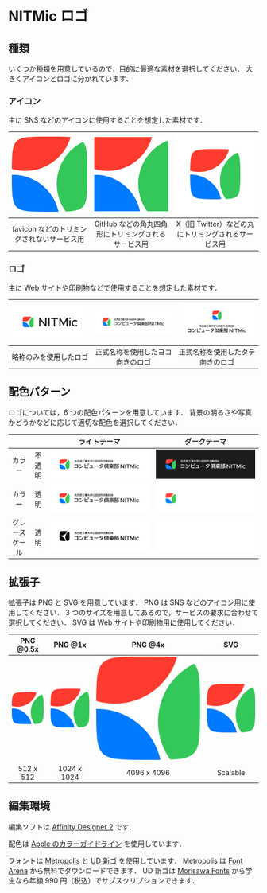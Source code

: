 # NITMic ロゴ

## 種類

いくつか種類を用意しているので，目的に最適な素材を選択してください．
大きくアイコンとロゴに分かれています．

### アイコン

主に SNS などのアイコンに使用することを想定した素材です．

| ![Icon Square](build/png_@1x/icon-square.png) | ![Icon Round Square](build/png_@1x/icon-round-square.png) | ![Icon Circle](build/png_@1x/icon-circle.png) |
| :---: | :---: | :---: |
| favicon などのトリミングされないサービス用 | GitHub などの角丸四角形にトリミングされるサービス用 | X（旧 Twitter）などの丸にトリミングされるサービス用 |

### ロゴ

主に Web サイトや印刷物などで使用することを想定した素材です．

| ![Logo Short](build/png_@1x/logo-short_light-color-opaque.png) | ![Logo Horizontal](build/png_@1x/logo-horizontal_light-color-opaque.png) | ![Logo Vertical](build/png_@1x/logo-vertical_light-color-opaque.png) |
| :---: | :---: | :---: |
| 略称のみを使用したロゴ | 正式名称を使用したヨコ向きのロゴ | 正式名称を使用したタテ向きのロゴ |

## 配色パターン

ロゴについては，6 つの配色パターンを用意しています．
背景の明るさや写真かどうかなどに応じて適切な配色を選択してください．

| | | ライトテーマ | ダークテーマ |
| :---: | :---: | :---: | :---: |
| カラー | 不透明 | ![Light Color Opaque](build/png_@1x/logo-horizontal_light-color-opaque.png) | ![Dark Color Opaque](build/png_@1x/logo-horizontal_dark-color-opaque.png) |
| カラー | 透明 | ![Light Color Transparent](build/png_@1x/logo-horizontal_light-color-transparent.png) | ![Dark Color Transparent](build/png_@1x/logo-horizontal_dark-color-transparent.png) |
| グレースケール | 透明 | ![Light Gray](build/png_@1x/logo-horizontal_light-gray.png) | ![Dark Gray](build/png_@1x/logo-horizontal_dark-gray.png) |

## 拡張子

拡張子は PNG と SVG を用意しています．
PNG は SNS などのアイコン用に使用してください．
3 つのサイズを用意してあるので，サービスの要求に合わせて選択してください．
SVG は Web サイトや印刷物用に使用してください．

| PNG @0.5x | PNG @1x | PNG @4x | SVG |
| :---: | :---: | :---: | :---: |
| <img src="build/png_@0.5x/icon-square@0.5x.png" width="512"> | <img src="build/png_@1x/icon-square.png" width="1024"> |  <img src="build/png_@4x/icon-square@4x.png" width="4096"> | <img src="build/svg/icon-square.svg" width="1024"> |
| 512 x 512 | 1024 x 1024 | 4096 x 4096 | Scalable |

## 編集環境

編集ソフトは [Affinity Designer 2](https://affinity.serif.com/ja-jp/designer/) です．

配色は [Apple のカラーガイドライン](https://developer.apple.com/design/human-interface-guidelines/color) を使用しています．

フォントは [Metropolis](https://fontsarena.com/metropolis-by-chris-simpson/) と [UD 新ゴ](https://morisawafonts.com/fonts/228/) を使用しています．
Metropolis は [Font Arena](https://fontsarena.com/metropolis-by-chris-simpson/) から無料でダウンロードできます．
UD 新ゴは [Morisawa Fonts](https://morisawafonts.com/) から学生なら年額 990 円（税込）でサブスクリプションできます．
